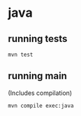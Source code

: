 # java

## running tests

```
mvn test
```

## running main

(Includes compilation)

```
mvn compile exec:java
```
